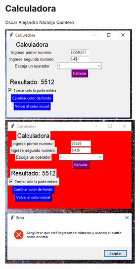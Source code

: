 # Calculadora
Oscar Alejandro Naranjo Quintero


![alt tag](https://github.com/OscarNaranjo3/Calculadora/blob/main/Imagenes%20Calculadora/Calculadora1.PNG?raw=true)
![alt tag](https://github.com/OscarNaranjo3/Calculadora/blob/main/Imagenes%20Calculadora/Calculadora2%20(Error).PNG?raw=true)
